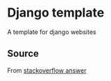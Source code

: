 # Django template

A template for django websites

## Source

From [stackoverflow answer](https://stackoverflow.com/questions/39904458/should-my-django-sites-main-page-be-an-app)
